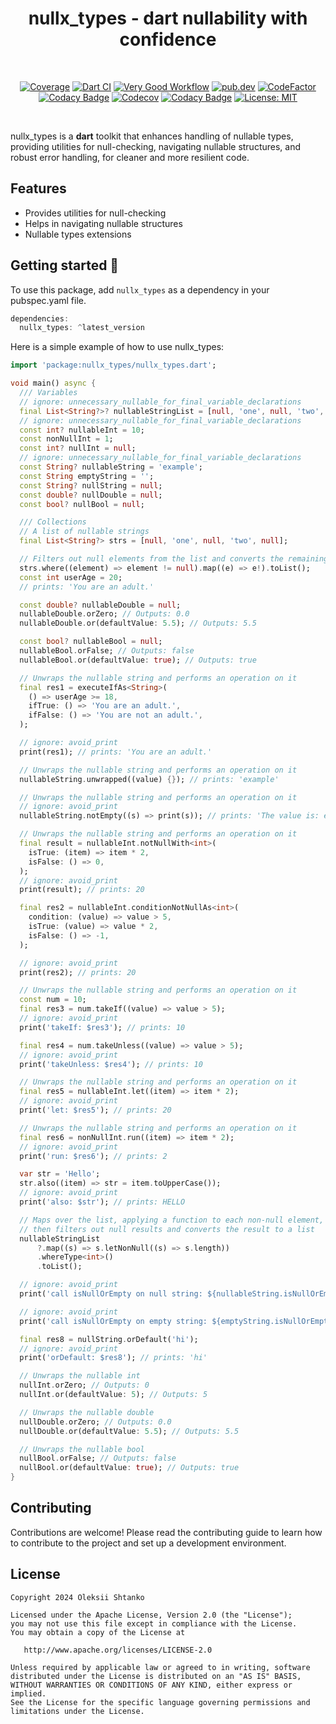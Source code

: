 <h1 align="center">nullx_types - dart nullability with confidence</h1></br>

<p align="center">
  <a href="https://github.com/ashtanko/nullx/actions/workflows/coverage.yml"><img alt="Coverage" src="https://github.com/ashtanko/nullx/actions/workflows/coverage.yml/badge.svg"/></a>
  <a href="https://github.com/ashtanko/nullx/actions/workflows/build.yml"><img alt="Dart CI" src="https://github.com/ashtanko/nullx/actions/workflows/build.yml/badge.svg"/></a>
  <a href="https://github.com/ashtanko/nullx/actions/workflows/very_good_workflow.yml"><img alt="Very Good Workflow" src="https://github.com/ashtanko/nullx/actions/workflows/very_good_workflow.yml/badge.svg"/></a>
  <a href="https://pub.dev/packages/nullx"><img alt="pub.dev" src="https://img.shields.io/pub/v/nullx?label=nullx"/></a>
  <a href="https://www.codefactor.io/repository/github/ashtanko/nullx"><img alt="CodeFactor" src="https://www.codefactor.io/repository/github/ashtanko/nullx/badge"/></a>
  <a href="https://app.codacy.com/gh/ashtanko/nullx/dashboard?utm_source=gh&utm_medium=referral&utm_content=&utm_campaign=Badge_grade"><img alt="Codacy Badge" src="https://app.codacy.com/project/badge/Grade/badee387cb23488c9091051b572c47f1"/></a>
  <a href="https://codecov.io/github/ashtanko/nullx"><img alt="Codecov" src="https://codecov.io/github/ashtanko/nullx/graph/badge.svg?token=D4JQVJUE1M"/></a>
  <a href="https://app.codacy.com/gh/ashtanko/nullx/dashboard?utm_source=gh&utm_medium=referral&utm_content=&utm_campaign=Badge_coverage"><img alt="Codacy Badge" src="https://app.codacy.com/project/badge/Coverage/badee387cb23488c9091051b572c47f1"/></a>
  <a href="https://github.com/ashtanko/the-algorithms/blob/main/LICENSE"><img alt="License: MIT" src="https://img.shields.io/badge/License-MIT-yellow.svg"/></a>
</p><br>

nullx_types is a **dart** toolkit that enhances handling of nullable types, providing utilities for null-checking, navigating nullable structures, and robust error handling, for cleaner and more resilient code.

## Features

- Provides utilities for null-checking
- Helps in navigating nullable structures
- Nullable types extensions

## Getting started 🎉

To use this package, add `nullx_types` as a dependency in your pubspec.yaml file.

```dart
dependencies:
  nullx_types: ^latest_version
```

Here is a simple example of how to use nullx_types:

```dart
import 'package:nullx_types/nullx_types.dart';

void main() async {
  /// Variables
  // ignore: unnecessary_nullable_for_final_variable_declarations
  final List<String?>? nullableStringList = [null, 'one', null, 'two', null];
  // ignore: unnecessary_nullable_for_final_variable_declarations
  const int? nullableInt = 10;
  const nonNullInt = 1;
  const int? nullInt = null;
  // ignore: unnecessary_nullable_for_final_variable_declarations
  const String? nullableString = 'example';
  const String emptyString = '';
  const String? nullString = null;
  const double? nullDouble = null;
  const bool? nullBool = null;

  /// Collections
  // A list of nullable strings
  final List<String?> strs = [null, 'one', null, 'two', null];

  // Filters out null elements from the list and converts the remaining elements to non-null
  strs.where((element) => element != null).map((e) => e!).toList();
  const int userAge = 20;
  // prints: 'You are an adult.'

  const double? nullableDouble = null;
  nullableDouble.orZero; // Outputs: 0.0
  nullableDouble.or(defaultValue: 5.5); // Outputs: 5.5

  const bool? nullableBool = null;
  nullableBool.orFalse; // Outputs: false
  nullableBool.or(defaultValue: true); // Outputs: true

  // Unwraps the nullable string and performs an operation on it
  final res1 = executeIfAs<String>(
    () => userAge >= 18,
    ifTrue: () => 'You are an adult.',
    ifFalse: () => 'You are not an adult.',
  );

  // ignore: avoid_print
  print(res1); // prints: 'You are an adult.'

  // Unwraps the nullable string and performs an operation on it
  nullableString.unwrapped((value) {}); // prints: 'example'

  // Unwraps the nullable string and performs an operation on it
  // ignore: avoid_print
  nullableString.notEmpty((s) => print(s)); // prints: 'The value is: example'

  // Unwraps the nullable string and performs an operation on it
  final result = nullableInt.notNullWith<int>(
    isTrue: (item) => item * 2,
    isFalse: () => 0,
  );
  // ignore: avoid_print
  print(result); // prints: 20

  final res2 = nullableInt.conditionNotNullAs<int>(
    condition: (value) => value > 5,
    isTrue: (value) => value * 2,
    isFalse: () => -1,
  );

  // ignore: avoid_print
  print(res2); // prints: 20

  // Unwraps the nullable string and performs an operation on it
  const num = 10;
  final res3 = num.takeIf((value) => value > 5);
  // ignore: avoid_print
  print('takeIf: $res3'); // prints: 10

  final res4 = num.takeUnless((value) => value > 5);
  // ignore: avoid_print
  print('takeUnless: $res4'); // prints: 10

  // Unwraps the nullable string and performs an operation on it
  final res5 = nullableInt.let((item) => item * 2);
  // ignore: avoid_print
  print('let: $res5'); // prints: 20

  // Unwraps the nullable string and performs an operation on it
  final res6 = nonNullInt.run((item) => item * 2);
  // ignore: avoid_print
  print('run: $res6'); // prints: 2

  var str = 'Hello';
  str.also((item) => str = item.toUpperCase());
  // ignore: avoid_print
  print('also: $str'); // prints: HELLO

  // Maps over the list, applying a function to each non-null element,
  // then filters out null results and converts the result to a list
  nullableStringList
      ?.map((s) => s.letNonNull((s) => s.length))
      .whereType<int>()
      .toList();

  // ignore: avoid_print
  print('call isNullOrEmpty on null string: ${nullableString.isNullOrEmpty}');

  // ignore: avoid_print
  print('call isNullOrEmpty on empty string: ${emptyString.isNullOrEmpty}');

  final res8 = nullString.orDefault('hi');
  // ignore: avoid_print
  print('orDefault: $res8'); // prints: 'hi'

  // Unwraps the nullable int
  nullInt.orZero; // Outputs: 0
  nullInt.or(defaultValue: 5); // Outputs: 5

  // Unwraps the nullable double
  nullDouble.orZero; // Outputs: 0.0
  nullDouble.or(defaultValue: 5.5); // Outputs: 5.5

  // Unwraps the nullable bool
  nullBool.orFalse; // Outputs: false
  nullBool.or(defaultValue: true); // Outputs: true
}
```

## Contributing

Contributions are welcome! Please read the contributing guide to learn how to contribute to the project and set up a development environment.

## License

```plain
Copyright 2024 Oleksii Shtanko

Licensed under the Apache License, Version 2.0 (the "License");
you may not use this file except in compliance with the License.
You may obtain a copy of the License at

   http://www.apache.org/licenses/LICENSE-2.0

Unless required by applicable law or agreed to in writing, software
distributed under the License is distributed on an "AS IS" BASIS,
WITHOUT WARRANTIES OR CONDITIONS OF ANY KIND, either express or implied.
See the License for the specific language governing permissions and
limitations under the License.
```
